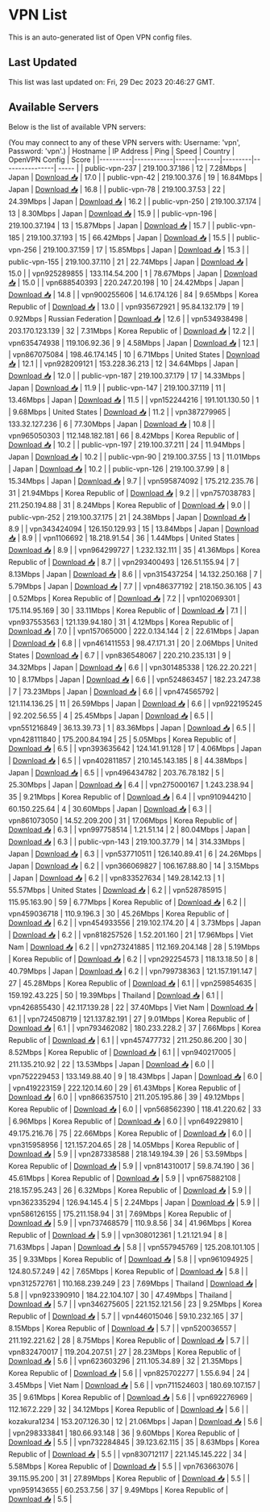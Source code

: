 # VPN List

This is an auto-generated list of Open VPN config files.

## Last Updated

This list was last updated on: Fri, 29 Dec 2023 20:46:27 GMT.

## Available Servers

Below is the list of available VPN servers:

(You may connect to any of these VPN servers with: Username: 'vpn', Password: 'vpn'.)
| Hostname | IP Address | Ping | Speed | Country | OpenVPN Config | Score |
|----------|------------|------|-------|---------|----------------| ----- |
| public-vpn-237 | 219.100.37.186 | 12 | 7.28Mbps | Japan | [Download 📥](./configs/server_0_JP.ovpn) | 17.0 |
| public-vpn-42 | 219.100.37.6 | 19 | 16.84Mbps | Japan | [Download 📥](./configs/server_1_JP.ovpn) | 16.8 |
| public-vpn-78 | 219.100.37.53 | 22 | 24.39Mbps | Japan | [Download 📥](./configs/server_2_JP.ovpn) | 16.2 |
| public-vpn-250 | 219.100.37.174 | 13 | 8.30Mbps | Japan | [Download 📥](./configs/server_3_JP.ovpn) | 15.9 |
| public-vpn-196 | 219.100.37.194 | 13 | 15.87Mbps | Japan | [Download 📥](./configs/server_4_JP.ovpn) | 15.7 |
| public-vpn-185 | 219.100.37.193 | 15 | 66.42Mbps | Japan | [Download 📥](./configs/server_5_JP.ovpn) | 15.5 |
| public-vpn-256 | 219.100.37.159 | 17 | 15.85Mbps | Japan | [Download 📥](./configs/server_6_JP.ovpn) | 15.3 |
| public-vpn-155 | 219.100.37.110 | 21 | 22.74Mbps | Japan | [Download 📥](./configs/server_7_JP.ovpn) | 15.0 |
| vpn925289855 | 133.114.54.200 | 1 | 78.67Mbps | Japan | [Download 📥](./configs/server_8_JP.ovpn) | 15.0 |
| vpn688540393 | 220.247.20.198 | 10 | 24.42Mbps | Japan | [Download 📥](./configs/server_9_JP.ovpn) | 14.8 |
| vpn900255606 | 14.6.174.126 | 84 | 9.65Mbps | Korea Republic of | [Download 📥](./configs/server_10_KR.ovpn) | 13.0 |
| vpn935672921 | 95.84.132.179 | 19 | 0.92Mbps | Russian Federation | [Download 📥](./configs/server_11_RU.ovpn) | 12.6 |
| vpn534938498 | 203.170.123.139 | 32 | 7.31Mbps | Korea Republic of | [Download 📥](./configs/server_12_KR.ovpn) | 12.2 |
| vpn635474938 | 119.106.92.36 | 9 | 4.58Mbps | Japan | [Download 📥](./configs/server_13_JP.ovpn) | 12.1 |
| vpn867075084 | 198.46.174.145 | 10 | 6.71Mbps | United States | [Download 📥](./configs/server_14_US.ovpn) | 12.1 |
| vpn928209121 | 153.228.36.213 | 12 | 34.64Mbps | Japan | [Download 📥](./configs/server_15_JP.ovpn) | 12.0 |
| public-vpn-187 | 219.100.37.179 | 17 | 14.33Mbps | Japan | [Download 📥](./configs/server_16_JP.ovpn) | 11.9 |
| public-vpn-147 | 219.100.37.119 | 11 | 13.46Mbps | Japan | [Download 📥](./configs/server_17_JP.ovpn) | 11.5 |
| vpn152244216 | 191.101.130.50 | 1 | 9.68Mbps | United States | [Download 📥](./configs/server_18_US.ovpn) | 11.2 |
| vpn387279965 | 133.32.127.236 | 6 | 77.30Mbps | Japan | [Download 📥](./configs/server_19_JP.ovpn) | 10.8 |
| vpn965050303 | 112.148.182.181 | 66 | 8.42Mbps | Korea Republic of | [Download 📥](./configs/server_20_KR.ovpn) | 10.2 |
| public-vpn-197 | 219.100.37.211 | 24 | 11.94Mbps | Japan | [Download 📥](./configs/server_21_JP.ovpn) | 10.2 |
| public-vpn-90 | 219.100.37.55 | 13 | 11.01Mbps | Japan | [Download 📥](./configs/server_22_JP.ovpn) | 10.2 |
| public-vpn-126 | 219.100.37.99 | 8 | 15.34Mbps | Japan | [Download 📥](./configs/server_23_JP.ovpn) | 9.7 |
| vpn595874092 | 175.212.235.76 | 31 | 21.94Mbps | Korea Republic of | [Download 📥](./configs/server_24_KR.ovpn) | 9.2 |
| vpn757038783 | 211.250.194.88 | 31 | 8.24Mbps | Korea Republic of | [Download 📥](./configs/server_25_KR.ovpn) | 9.0 |
| public-vpn-252 | 219.100.37.175 | 21 | 24.38Mbps | Japan | [Download 📥](./configs/server_26_JP.ovpn) | 8.9 |
| vpn343424094 | 126.150.129.93 | 15 | 13.84Mbps | Japan | [Download 📥](./configs/server_27_JP.ovpn) | 8.9 |
| vpn1106692 | 18.218.91.54 | 36 | 1.44Mbps | United States | [Download 📥](./configs/server_28_US.ovpn) | 8.9 |
| vpn964299727 | 1.232.132.111 | 35 | 41.36Mbps | Korea Republic of | [Download 📥](./configs/server_29_KR.ovpn) | 8.7 |
| vpn293400493 | 126.51.155.94 | 7 | 8.13Mbps | Japan | [Download 📥](./configs/server_30_JP.ovpn) | 8.6 |
| vpn315437254 | 14.132.250.168 | 7 | 5.79Mbps | Japan | [Download 📥](./configs/server_31_JP.ovpn) | 7.7 |
| vpn486377192 | 218.150.36.105 | 43 | 0.52Mbps | Korea Republic of | [Download 📥](./configs/server_32_KR.ovpn) | 7.2 |
| vpn102069301 | 175.114.95.169 | 30 | 33.11Mbps | Korea Republic of | [Download 📥](./configs/server_33_KR.ovpn) | 7.1 |
| vpn937553563 | 121.139.94.180 | 31 | 4.12Mbps | Korea Republic of | [Download 📥](./configs/server_34_KR.ovpn) | 7.0 |
| vpn157065000 | 222.0.134.144 | 2 | 22.61Mbps | Japan | [Download 📥](./configs/server_35_JP.ovpn) | 6.8 |
| vpn461411553 | 98.47.171.31 | 20 | 2.06Mbps | United States | [Download 📥](./configs/server_36_US.ovpn) | 6.7 |
| vpn836548067 | 220.210.235.131 | 9 | 34.32Mbps | Japan | [Download 📥](./configs/server_37_JP.ovpn) | 6.6 |
| vpn301485338 | 126.22.20.221 | 10 | 8.17Mbps | Japan | [Download 📥](./configs/server_38_JP.ovpn) | 6.6 |
| vpn524863457 | 182.23.247.38 | 7 | 73.23Mbps | Japan | [Download 📥](./configs/server_39_JP.ovpn) | 6.6 |
| vpn474565792 | 121.114.136.25 | 11 | 26.59Mbps | Japan | [Download 📥](./configs/server_40_JP.ovpn) | 6.6 |
| vpn922195245 | 92.202.56.55 | 4 | 25.45Mbps | Japan | [Download 📥](./configs/server_41_JP.ovpn) | 6.5 |
| vpn551216849 | 36.13.39.73 | 1 | 83.36Mbps | Japan | [Download 📥](./configs/server_42_JP.ovpn) | 6.5 |
| vpn428111840 | 175.200.84.194 | 25 | 5.05Mbps | Korea Republic of | [Download 📥](./configs/server_43_KR.ovpn) | 6.5 |
| vpn393635642 | 124.141.91.128 | 17 | 4.06Mbps | Japan | [Download 📥](./configs/server_44_JP.ovpn) | 6.5 |
| vpn402811857 | 210.145.143.185 | 8 | 44.38Mbps | Japan | [Download 📥](./configs/server_45_JP.ovpn) | 6.5 |
| vpn496434782 | 203.76.78.182 | 5 | 25.30Mbps | Japan | [Download 📥](./configs/server_46_JP.ovpn) | 6.4 |
| vpn275000167 | 1.243.238.94 | 35 | 9.21Mbps | Korea Republic of | [Download 📥](./configs/server_47_KR.ovpn) | 6.4 |
| vpn910944210 | 60.150.225.64 | 4 | 30.60Mbps | Japan | [Download 📥](./configs/server_48_JP.ovpn) | 6.3 |
| vpn861073050 | 14.52.209.200 | 31 | 17.06Mbps | Korea Republic of | [Download 📥](./configs/server_49_KR.ovpn) | 6.3 |
| vpn997758514 | 1.21.51.14 | 2 | 80.04Mbps | Japan | [Download 📥](./configs/server_50_JP.ovpn) | 6.3 |
| public-vpn-143 | 219.100.37.79 | 14 | 314.33Mbps | Japan | [Download 📥](./configs/server_51_JP.ovpn) | 6.3 |
| vpn537710511 | 126.140.89.41 | 6 | 24.26Mbps | Japan | [Download 📥](./configs/server_52_JP.ovpn) | 6.2 |
| vpn366069827 | 106.167.88.80 | 14 | 3.15Mbps | Japan | [Download 📥](./configs/server_53_JP.ovpn) | 6.2 |
| vpn833527634 | 149.28.142.13 | 1 | 55.57Mbps | United States | [Download 📥](./configs/server_54_US.ovpn) | 6.2 |
| vpn528785915 | 115.95.163.90 | 59 | 6.77Mbps | Korea Republic of | [Download 📥](./configs/server_55_KR.ovpn) | 6.2 |
| vpn459036718 | 110.9.196.3 | 30 | 45.26Mbps | Korea Republic of | [Download 📥](./configs/server_56_KR.ovpn) | 6.2 |
| vpn454933556 | 219.102.174.20 | 4 | 3.73Mbps | Japan | [Download 📥](./configs/server_57_JP.ovpn) | 6.2 |
| vpn818257526 | 1.52.201.160 | 21 | 17.96Mbps | Viet Nam | [Download 📥](./configs/server_58_VN.ovpn) | 6.2 |
| vpn273241885 | 112.169.204.148 | 28 | 5.19Mbps | Korea Republic of | [Download 📥](./configs/server_59_KR.ovpn) | 6.2 |
| vpn292254573 | 118.13.18.50 | 8 | 40.79Mbps | Japan | [Download 📥](./configs/server_60_JP.ovpn) | 6.2 |
| vpn799738363 | 121.157.191.147 | 27 | 45.28Mbps | Korea Republic of | [Download 📥](./configs/server_61_KR.ovpn) | 6.1 |
| vpn259854635 | 159.192.43.225 | 50 | 19.39Mbps | Thailand | [Download 📥](./configs/server_62_TH.ovpn) | 6.1 |
| vpn426855430 | 42.117.139.28 | 22 | 37.40Mbps | Viet Nam | [Download 📥](./configs/server_63_VN.ovpn) | 6.1 |
| vpn724508719 | 121.137.82.191 | 27 | 9.01Mbps | Korea Republic of | [Download 📥](./configs/server_64_KR.ovpn) | 6.1 |
| vpn793462082 | 180.233.228.2 | 37 | 7.66Mbps | Korea Republic of | [Download 📥](./configs/server_65_KR.ovpn) | 6.1 |
| vpn457477732 | 211.250.86.200 | 30 | 8.52Mbps | Korea Republic of | [Download 📥](./configs/server_66_KR.ovpn) | 6.1 |
| vpn940217005 | 211.135.210.92 | 22 | 13.53Mbps | Japan | [Download 📥](./configs/server_67_JP.ovpn) | 6.0 |
| vpn752229453 | 133.149.88.40 | 9 | 18.43Mbps | Japan | [Download 📥](./configs/server_68_JP.ovpn) | 6.0 |
| vpn419223159 | 222.120.14.60 | 29 | 61.43Mbps | Korea Republic of | [Download 📥](./configs/server_69_KR.ovpn) | 6.0 |
| vpn866357510 | 211.205.195.86 | 39 | 49.12Mbps | Korea Republic of | [Download 📥](./configs/server_70_KR.ovpn) | 6.0 |
| vpn568562390 | 118.41.220.62 | 33 | 6.96Mbps | Korea Republic of | [Download 📥](./configs/server_71_KR.ovpn) | 6.0 |
| vpn649229810 | 49.175.216.76 | 75 | 22.66Mbps | Korea Republic of | [Download 📥](./configs/server_72_KR.ovpn) | 6.0 |
| vpn315958956 | 121.157.204.65 | 28 | 14.05Mbps | Korea Republic of | [Download 📥](./configs/server_73_KR.ovpn) | 5.9 |
| vpn287338588 | 218.149.194.39 | 26 | 53.59Mbps | Korea Republic of | [Download 📥](./configs/server_74_KR.ovpn) | 5.9 |
| vpn814310017 | 59.8.74.190 | 36 | 45.61Mbps | Korea Republic of | [Download 📥](./configs/server_75_KR.ovpn) | 5.9 |
| vpn675882108 | 218.157.95.243 | 26 | 6.32Mbps | Korea Republic of | [Download 📥](./configs/server_76_KR.ovpn) | 5.9 |
| vpn362335294 | 126.94.145.4 | 5 | 2.24Mbps | Japan | [Download 📥](./configs/server_77_JP.ovpn) | 5.9 |
| vpn586126155 | 175.211.158.94 | 31 | 7.69Mbps | Korea Republic of | [Download 📥](./configs/server_78_KR.ovpn) | 5.9 |
| vpn737468579 | 110.9.8.56 | 34 | 41.96Mbps | Korea Republic of | [Download 📥](./configs/server_79_KR.ovpn) | 5.9 |
| vpn308012361 | 1.21.121.94 | 8 | 71.63Mbps | Japan | [Download 📥](./configs/server_80_JP.ovpn) | 5.8 |
| vpn557945769 | 125.208.101.105 | 35 | 9.33Mbps | Korea Republic of | [Download 📥](./configs/server_81_KR.ovpn) | 5.8 |
| vpn961094925 | 124.80.57.249 | 42 | 7.65Mbps | Korea Republic of | [Download 📥](./configs/server_82_KR.ovpn) | 5.8 |
| vpn312572761 | 110.168.239.249 | 23 | 7.69Mbps | Thailand | [Download 📥](./configs/server_83_TH.ovpn) | 5.8 |
| vpn923390910 | 184.22.104.107 | 30 | 47.49Mbps | Thailand | [Download 📥](./configs/server_84_TH.ovpn) | 5.7 |
| vpn346275605 | 221.152.121.56 | 23 | 9.25Mbps | Korea Republic of | [Download 📥](./configs/server_85_KR.ovpn) | 5.7 |
| vpn446015046 | 59.10.232.165 | 37 | 8.15Mbps | Korea Republic of | [Download 📥](./configs/server_86_KR.ovpn) | 5.7 |
| vpn520036557 | 211.192.221.62 | 28 | 8.75Mbps | Korea Republic of | [Download 📥](./configs/server_87_KR.ovpn) | 5.7 |
| vpn832470017 | 119.204.207.51 | 27 | 28.23Mbps | Korea Republic of | [Download 📥](./configs/server_88_KR.ovpn) | 5.6 |
| vpn623603296 | 211.105.34.89 | 32 | 21.35Mbps | Korea Republic of | [Download 📥](./configs/server_89_KR.ovpn) | 5.6 |
| vpn825702277 | 1.55.6.94 | 24 | 3.45Mbps | Viet Nam | [Download 📥](./configs/server_90_VN.ovpn) | 5.6 |
| vpn711524603 | 180.69.107.157 | 35 | 9.61Mbps | Korea Republic of | [Download 📥](./configs/server_91_KR.ovpn) | 5.6 |
| vpn692276969 | 112.167.2.229 | 32 | 34.12Mbps | Korea Republic of | [Download 📥](./configs/server_92_KR.ovpn) | 5.6 |
| kozakura1234 | 153.207.126.30 | 12 | 21.06Mbps | Japan | [Download 📥](./configs/server_93_JP.ovpn) | 5.6 |
| vpn298333841 | 180.66.93.148 | 36 | 9.60Mbps | Korea Republic of | [Download 📥](./configs/server_94_KR.ovpn) | 5.5 |
| vpn732284845 | 39.123.62.115 | 35 | 8.63Mbps | Korea Republic of | [Download 📥](./configs/server_95_KR.ovpn) | 5.5 |
| vpn830712117 | 221.145.145.222 | 34 | 5.58Mbps | Korea Republic of | [Download 📥](./configs/server_96_KR.ovpn) | 5.5 |
| vpn763663076 | 39.115.95.200 | 31 | 27.89Mbps | Korea Republic of | [Download 📥](./configs/server_97_KR.ovpn) | 5.5 |
| vpn959143655 | 60.253.7.56 | 37 | 9.49Mbps | Korea Republic of | [Download 📥](./configs/server_98_KR.ovpn) | 5.5 |
